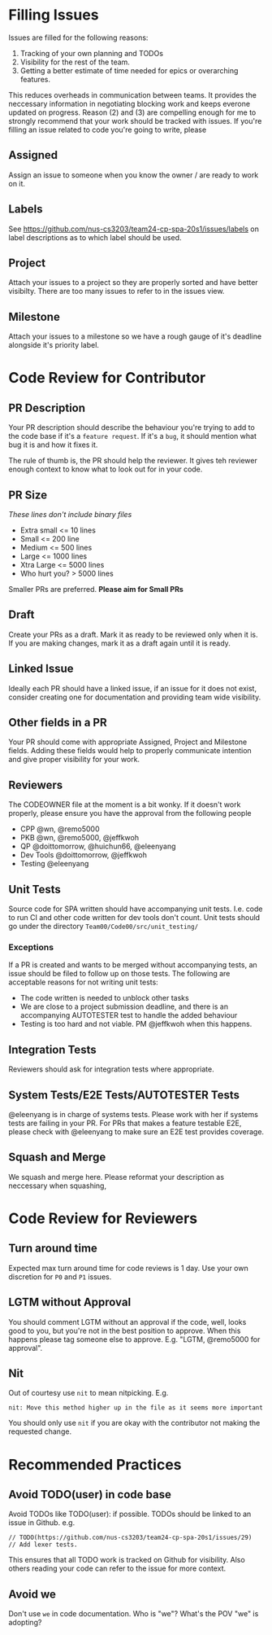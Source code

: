 # Filling Issues

Issues are filled for the following reasons:
1. Tracking of your own planning and TODOs
2. Visibility for the rest of the team.
3. Getting a better estimate of time needed for epics or overarching features.

This reduces overheads in communication between teams. It provides the neccessary information in negotiating blocking work and keeps everone updated on progress.
Reason (2) and (3) are compelling enough for me to strongly recommend that your work should be tracked with issues. 
If you're filling an issue related to code you're going to write, please 

## Assigned

Assign an issue to someone when you know the owner / are ready to work on it.

## Labels
See https://github.com/nus-cs3203/team24-cp-spa-20s1/issues/labels on label descriptions as to which label should be used.

## Project
Attach your issues to a project so they are properly sorted and have better visibilty. There are too many issues to refer to in the issues view.

## Milestone
Attach your issues to a milestone so we have a rough gauge of it's deadline alongside it's priority label.

# Code Review for Contributor

## PR Description
Your PR description should describe the behaviour you're trying to add to the code base if it's a `feature request`.
If it's a `bug`, it should mention what bug it is and how it fixes it. 

The rule of thumb is, the PR should help the reviewer. It gives teh reviewer enough context to know what to look out for in your code.

## PR Size
_These lines don't include binary files_

- Extra small <= 10 lines
- Small <= 200 line
- Medium <= 500 lines
- Large <= 1000 lines
- Xtra Large <= 5000 lines
- Who hurt you? > 5000 lines

Smaller PRs are preferred. 
**Please aim for Small PRs**

## Draft
Create your PRs as a draft. Mark it as ready to be reviewed only when it is. If you are making changes, mark it as a draft again until it is ready.

## Linked Issue
Ideally each PR should have a linked issue, if an issue for it does not exist, consider creating one for documentation and providing team wide visibility.

## Other fields in a PR
Your PR should come with appropriate Assigned, Project and Milestone fields. 
Adding these fields would help to properly communicate intention and give proper visibility for your work. 

## Reviewers
The CODEOWNER file at the moment is a bit wonky. If it doesn't work properly, please ensure you have the approval from the following people

- CPP @wn, @remo5000
- PKB @wn, @remo5000, @jeffkwoh
- QP @doittomorrow, @huichun66, @eleenyang
- Dev Tools @doittomorrow, @jeffkwoh
- Testing @eleenyang

## Unit Tests

Source code for SPA written should have accompanying unit tests. I.e. code to run CI and other code written for dev tools don't count.
Unit tests should go under the directory `Team00/Code00/src/unit_testing/`

### Exceptions
If a PR is created and wants to be merged without accompanying tests, an issue should be filed to follow up on those tests.
The following are acceptable reasons for not writing unit tests:
- The code written is needed to unblock other tasks
- We are close to a project submission deadline, and there is an accompanying AUTOTESTER test to handle the added behaviour
- Testing is too hard and not viable. PM @jeffkwoh when this happens.

## Integration Tests

Reviewers should ask for integration tests where appropriate.

## System Tests/E2E Tests/AUTOTESTER Tests

@eleenyang is in charge of systems tests. Please work with her if systems tests are failing in your PR. 
For PRs that makes a feature testable E2E, please check with @eleenyang to make sure an E2E test provides coverage.

## Squash and Merge

We squash and merge here. Please reformat your description as neccessary when squashing,

# Code Review for Reviewers

## Turn around time

Expected max turn around time for code reviews is 1 day. Use your own discretion for `P0` and `P1` issues.

## LGTM without Approval

You should comment LGTM without an approval if the code, well, looks good to you, but you're not in the best position to approve.
When this happens please tag someone else to approve. E.g. "LGTM, @remo5000 for approval".

## Nit

Out of courtesy use `nit` to mean nitpicking. E.g.
```
nit: Move this method higher up in the file as it seems more important
```
You should only use `nit` if you are okay with the contributor not making the requested change. 

# Recommended Practices

## Avoid TODO(user) in code base

Avoid TODOs like TODO(user): if possible. TODOs should be linked to an issue in Github. e.g. 
```
// TODO(https://github.com/nus-cs3203/team24-cp-spa-20s1/issues/29)
// Add lexer tests.
```
This ensures that all TODO work is tracked on Github for visibility. Also others reading your code can refer to the issue for more context.

## Avoid we
Don't use `we` in code documentation. Who is "we"? What's the POV "we" is adopting?
